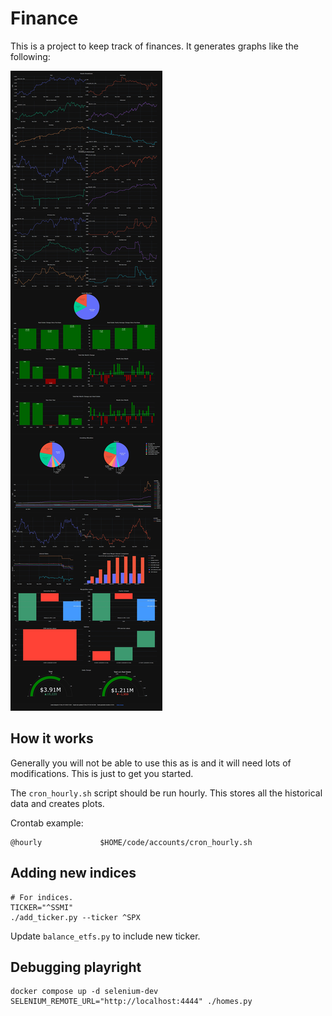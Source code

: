 # Finance

This is a project to keep track of finances. It generates graphs like the following:

![Screenshot](examples/screenshot.jpeg)

## How it works

Generally you will not be able to use this as is and it will need lots of modifications. This
is just to get you started.

The `cron_hourly.sh` script should be run hourly. This stores all the historical data and creates plots.

Crontab example:

```shell
@hourly             $HOME/code/accounts/cron_hourly.sh
```

## Adding new indices

```shell
# For indices.
TICKER="^SSMI"
./add_ticker.py --ticker ^SPX
```

Update `balance_etfs.py` to include new ticker.

## Debugging playright

```shell
docker compose up -d selenium-dev
SELENIUM_REMOTE_URL="http://localhost:4444" ./homes.py
```


